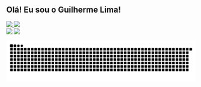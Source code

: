 ## Olá! Eu sou o Guilherme Lima!
<div>
<a href="https://github.com/glima13">
  <img height="180em" src="https://github-readme-stats.vercel.app/api?username=glima13&show_icons=true&theme=dracula&include_all_commits=true&count_private=true"/>
  <img height="180em" src="https://github-readme-stats.vercel.app/api/top-langs/?username=glima13&layout=compact&langs_count=16&theme=dracula"/>
<div>
<a href = "mailto: guilherme_edson@hotmail.com"><img src="https://img.shields.io/badge/-Hotmail-%23333?style=for-the-badge&logo=hotmail&logoColor=white" target="_blank"></a>
<a href="https://www.linkedin.com/in/guilhermeflima" target="_blank"><img src="https://img.shields.io/badge/-LinkedIn-%230077B5?style=for-the-badge&logo=linkedin&logoColor=white" target="_blank"></a> 
  
![Snake animation](https://github.com/glima13/glima13/blob/output/github-contribution-grid-snake.svg)

  </div>
